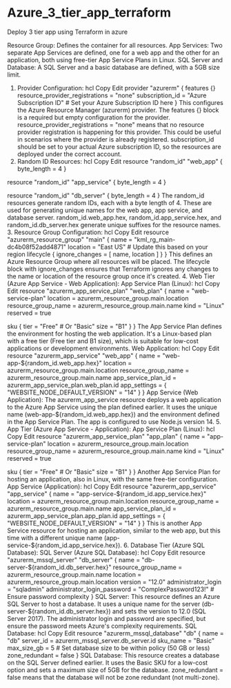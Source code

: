 # Azure_3_tier_app_terraform
Deploy 3 tier app using Terraform in azure

Resource Group: Defines the container for all resources.
App Services: Two separate App Services are defined, one for a web app and the other for an application, both using free-tier App Service Plans in Linux.
SQL Server and Database: A SQL Server and a basic database are defined, with a 5GB size limit.



1. Provider Configuration:
hcl
Copy
Edit
provider "azurerm" {
  features {}
  resource_provider_registrations = "none"
  subscription_id = "Azure Subscription ID"  # Set your Azure Subscription ID here
}
This configures the Azure Resource Manager (azurerm) provider. The features {} block is a required but empty configuration for the provider.
resource_provider_registrations = "none" means that no resource provider registration is happening for this provider. This could be useful in scenarios where the provider is already registered.
subscription_id should be set to your actual Azure subscription ID, so the resources are deployed under the correct account.
2. Random ID Resources:
hcl
Copy
Edit
resource "random_id" "web_app" {
  byte_length = 4
}

resource "random_id" "app_service" {
  byte_length = 4
}

resource "random_id" "db_server" {
  byte_length = 4
}
The random_id resources generate random IDs, each with a byte length of 4. These are used for generating unique names for the web app, app service, and database server.
random_id.web_app.hex, random_id.app_service.hex, and random_id.db_server.hex generate unique suffixes for the resource names.
3. Resource Group Configuration:
hcl
Copy
Edit
resource "azurerm_resource_group" "main" {
  name     = "kml_rg_main-dc4b08f52add4871"
  location = "East US"  # Update this based on your region
  lifecycle {
    ignore_changes = [
      name,
      location
    ]
  }
}
This defines an Azure Resource Group where all resources will be placed.
The lifecycle block with ignore_changes ensures that Terraform ignores any changes to the name or location of the resource group once it's created.
4. Web Tier (Azure App Service - Web Application):
App Service Plan (Linux):
hcl
Copy
Edit
resource "azurerm_app_service_plan" "web_plan" {
  name                = "web-service-plan"
  location            = azurerm_resource_group.main.location
  resource_group_name = azurerm_resource_group.main.name
  kind                = "Linux"
  reserved            = true

  sku {
    tier = "Free"  # Or "Basic"
    size = "B1"
  }
}
The App Service Plan defines the environment for hosting the web application. It's a Linux-based plan with a free tier (Free tier and B1 size), which is suitable for low-cost applications or development environments.
Web Application:
hcl
Copy
Edit
resource "azurerm_app_service" "web_app" {
  name                     = "web-app-${random_id.web_app.hex}"
  location                 = azurerm_resource_group.main.location
  resource_group_name      = azurerm_resource_group.main.name
  app_service_plan_id      = azurerm_app_service_plan.web_plan.id
  app_settings = {
    "WEBSITE_NODE_DEFAULT_VERSION" = "14"
  }
}
App Service (Web Application): The azurerm_app_service resource deploys a web application to the Azure App Service using the plan defined earlier.
It uses the unique name (web-app-${random_id.web_app.hex}) and the environment defined in the App Service Plan. The app is configured to use Node.js version 14.
5. App Tier (Azure App Service - Application):
App Service Plan (Linux):
hcl
Copy
Edit
resource "azurerm_app_service_plan" "app_plan" {
  name                = "app-service-plan"
  location            = azurerm_resource_group.main.location
  resource_group_name = azurerm_resource_group.main.name
  kind                = "Linux"
  reserved            = true

  sku {
    tier = "Free"  # Or "Basic"
    size = "B1"
  }
}
Another App Service Plan for hosting an application, also in Linux, with the same free-tier configuration.
App Service (Application):
hcl
Copy
Edit
resource "azurerm_app_service" "app_service" {
  name                     = "app-service-${random_id.app_service.hex}"
  location                 = azurerm_resource_group.main.location
  resource_group_name      = azurerm_resource_group.main.name
  app_service_plan_id      = azurerm_app_service_plan.app_plan.id
  app_settings = {
    "WEBSITE_NODE_DEFAULT_VERSION" = "14"
  }
}
This is another App Service resource for hosting an application, similar to the web app, but this time with a different unique name (app-service-${random_id.app_service.hex}).
6. Database Tier (Azure SQL Database):
SQL Server (Azure SQL Database):
hcl
Copy
Edit
resource "azurerm_mssql_server" "db_server" {
  name                         = "db-server-${random_id.db_server.hex}"
  resource_group_name          = azurerm_resource_group.main.name
  location                     = azurerm_resource_group.main.location
  version                      = "12.0"
  administrator_login          = "sqladmin"
  administrator_login_password = "ComplexPassword123!"  # Ensure password complexity
}
SQL Server: This resource defines an Azure SQL Server to host a database.
It uses a unique name for the server (db-server-${random_id.db_server.hex}) and sets the version to 12.0 (SQL Server 2017).
The administrator login and password are specified, but ensure the password meets Azure's complexity requirements.
SQL Database:
hcl
Copy
Edit
resource "azurerm_mssql_database" "db" {
  name             = "db"
  server_id        = azurerm_mssql_server.db_server.id
  sku_name         = "Basic"
  max_size_gb      = 5  # Set database size to be within policy (50 GB or less)
  zone_redundant   = false
}
SQL Database: This resource creates a database on the SQL Server defined earlier.
It uses the Basic SKU for a low-cost option and sets a maximum size of 5GB for the database.
zone_redundant = false means that the database will not be zone redundant (not multi-zone).
